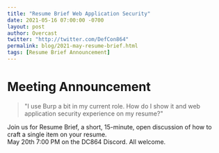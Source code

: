 ```yaml
---
title: "Resume Brief Web Application Security"
date: 2021-05-16 07:00:00 -0700
layout: post
author: Overcast
twitter: "http://twitter.com/DefCon864"
permalink: blog/2021-may-resume-brief.html
tags: [Resume Brief Announcement]
---
```


# Meeting Announcement

> "I use Burp a bit in my current role.  How do I show it and web application security experience on my resume?"  

Join us for Resume Brief, a short, 15-minute, open discussion of how to craft a single item on your resume.  
May 20th 7:00 PM on the DC864 Discord.
All welcome.